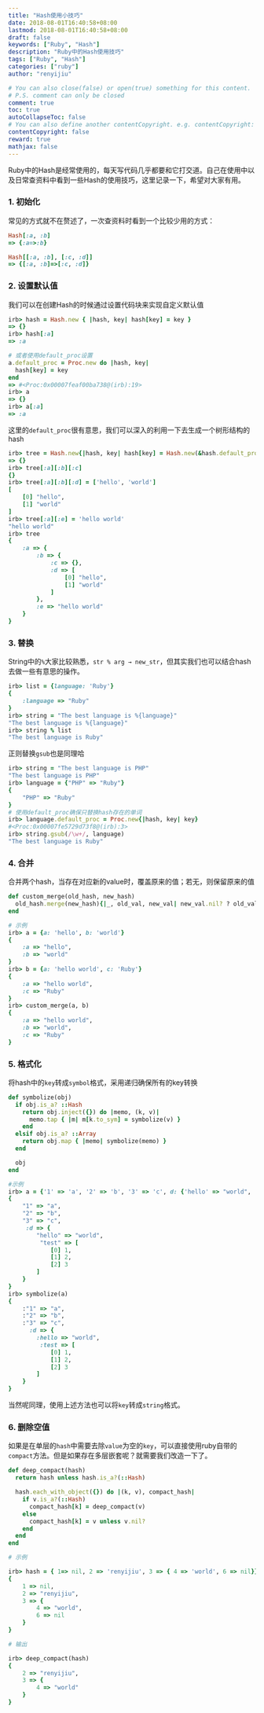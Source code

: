 ```yaml
---
title: "Hash使用小技巧"
date: 2018-08-01T16:40:58+08:00
lastmod: 2018-08-01T16:40:58+08:00
draft: false
keywords: ["Ruby", "Hash"]
description: "Ruby中的Hash使用技巧"
tags: ["Ruby", "Hash"]
categories: ["ruby"]
author: "renyijiu"

# You can also close(false) or open(true) something for this content.
# P.S. comment can only be closed
comment: true
toc: true
autoCollapseToc: false
# You can also define another contentCopyright. e.g. contentCopyright: "This is another copyright."
contentCopyright: false
reward: true
mathjax: false
---
```


Ruby中的Hash是经常使用的，每天写代码几乎都要和它打交道。自己在使用中以及日常查资料中看到一些Hash的使用技巧，这里记录一下，希望对大家有用。

<!--more-->

### 1. 初始化

常见的方式就不在赘述了，一次查资料时看到一个比较少用的方式：

```ruby
Hash[:a, :b]
=> {:a=>:b}

Hash[[:a, :b], [:c, :d]]
=> {[:a, :b]=>[:c, :d]}
```

### 2. 设置默认值

我们可以在创建Hash的时候通过设置代码块来实现自定义默认值

```ruby
irb> hash = Hash.new { |hash, key| hash[key] = key }
=> {}
irb> hash[:a]
=> :a

# 或者使用default_proc设置
a.default_proc = Proc.new do |hash, key|
  hash[key] = key
end
=> #<Proc:0x00007feaf00ba738@(irb):19>
irb> a
=> {}
irb> a[:a]
=> :a
```

这里的`default_proc`很有意思，我们可以深入的利用一下去生成一个树形结构的hash

```ruby
irb> tree = Hash.new{|hash, key| hash[key] = Hash.new(&hash.default_proc)}
=> {}
irb> tree[:a][:b][:c]
{}
irb> tree[:a][:b][:d] = ['hello', 'world']
[
    [0] "hello",
    [1] "world"
]
irb> tree[:a][:e] = 'hello world'
"hello world"
irb> tree
{
    :a => {
        :b => {
            :c => {},
            :d => [
                [0] "hello",
                [1] "world"
            ]
        },
        :e => "hello world"
    }
}
```

### 3. 替换

String中的`%`大家比较熟悉，`str % arg → new_str`，但其实我们也可以结合hash去做一些有意思的操作。

```ruby
irb> list = {language: 'Ruby'}
{
    :language => "Ruby"
}
irb> string = "The best language is %{language}"
"The best language is %{language}"
irb> string % list
"The best language is Ruby"	
```

正则替换`gsub`也是同理哈

```ruby
irb> string = "The best language is PHP"
"The best language is PHP"
irb> language = {"PHP" => "Ruby"}
{
    "PHP" => "Ruby"
}
# 使用default_proc确保只替换hash存在的单词
irb> language.default_proc = Proc.new{|hash, key| key}
#<Proc:0x00007fe5729d73f8@(irb):3>
irb> string.gsub(/\w+/, language)
"The best language is Ruby"
```

### 4. 合并

合并两个hash，当存在对应新的value时，覆盖原来的值；若无，则保留原来的值

```ruby
def custom_merge(old_hash, new_hash)
  old_hash.merge(new_hash){|_, old_val, new_val| new_val.nil? ? old_val : new_val}
end

# 示例
irb> a = {a: 'hello', b: 'world'}
{
    :a => "hello",
    :b => "world"
}
irb> b = {a: 'hello world', c: 'Ruby'}
{
    :a => "hello world",
    :c => "Ruby"
}
irb> custom_merge(a, b)
{
    :a => "hello world",
    :b => "world",
    :c => "Ruby"
}
```

### 5. 格式化

将hash中的`key`转成`symbol`格式，采用递归确保所有的key转换

```ruby
def symbolize(obj)
  if obj.is_a? ::Hash
    return obj.inject({}) do |memo, (k, v)|
      memo.tap { |m| m[k.to_sym] = symbolize(v) }
    end
  elsif obj.is_a? ::Array
    return obj.map { |memo| symbolize(memo) }
  end

  obj
end

#示例
irb> a = {'1' => 'a', '2' => 'b', '3' => 'c', d: {'hello' => "world", 'test' => [1, 2, 3]}}
{
    "1" => "a",
    "2" => "b",
    "3" => "c",
     :d => {
        "hello" => "world",
         "test" => [
            [0] 1,
            [1] 2,
            [2] 3
        ]
    }
}
irb> symbolize(a)
{
    :"1" => "a",
    :"2" => "b",
    :"3" => "c",
      :d => {
        :hello => "world",
         :test => [
            [0] 1,
            [1] 2,
            [2] 3
        ]
    }
}
```

当然呢同理，使用上述方法也可以将`key`转成`string`格式。

### 6. 删除空值

如果是在单层的`hash`中需要去除`value`为空的`key`，可以直接使用ruby自带的`compact`方法。但是如果存在多层嵌套呢？就需要我们改造一下了。

```ruby
def deep_compact(hash)
  return hash unless hash.is_a?(::Hash)

  hash.each_with_object({}) do |(k, v), compact_hash|
    if v.is_a?(::Hash)
      compact_hash[k] = deep_compact(v)
    else
      compact_hash[k] = v unless v.nil?
    end
  end
end

# 示例

irb> hash = { 1=> nil, 2 => 'renyijiu', 3 => { 4 => 'world', 6 => nil}}
{
    1 => nil,
    2 => "renyijiu",
    3 => {
        4 => "world",
        6 => nil
    }
}

# 输出

irb> deep_compact(hash)
{
    2 => "renyijiu",
    3 => {
        4 => "world"
    }
}
```

